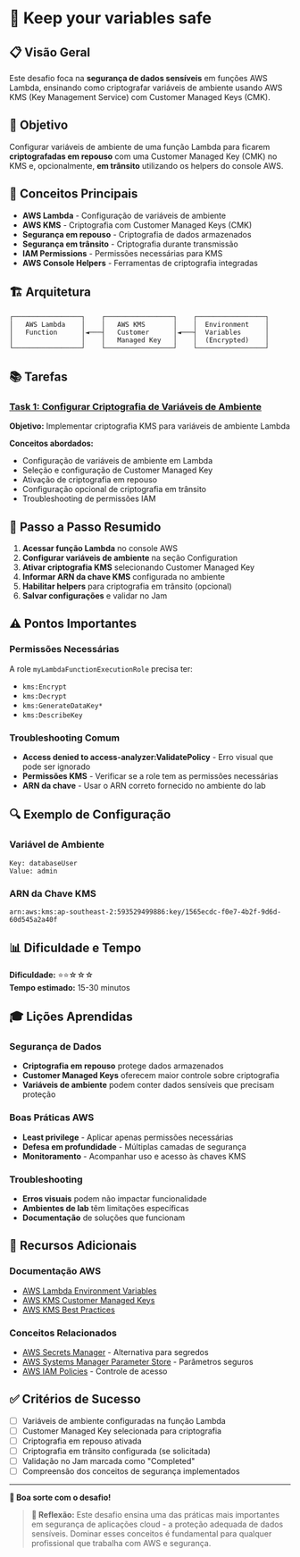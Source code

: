 # 🔐 Keep your variables safe

## 📋 Visão Geral

Este desafio foca na **segurança de dados sensíveis** em funções AWS Lambda, ensinando como criptografar variáveis de ambiente usando AWS KMS (Key Management Service) com Customer Managed Keys (CMK).

## 🎯 Objetivo

Configurar variáveis de ambiente de uma função Lambda para ficarem **criptografadas em repouso** com uma Customer Managed Key (CMK) no KMS e, opcionalmente, **em trânsito** utilizando os helpers do console AWS.

## 🔧 Conceitos Principais

- **AWS Lambda** - Configuração de variáveis de ambiente
- **AWS KMS** - Criptografia com Customer Managed Keys (CMK)
- **Segurança em repouso** - Criptografia de dados armazenados
- **Segurança em trânsito** - Criptografia durante transmissão
- **IAM Permissions** - Permissões necessárias para KMS
- **AWS Console Helpers** - Ferramentas de criptografia integradas

## 🏗️ Arquitetura

```
┌─────────────────┐    ┌─────────────────┐    ┌─────────────────┐
│   AWS Lambda    │    │   AWS KMS       │    │  Environment    │
│   Function      │◄───┤   Customer      │◄───┤  Variables      │
│                 │    │   Managed Key   │    │  (Encrypted)    │
└─────────────────┘    └─────────────────┘    └─────────────────┘
```

## 📚 Tarefas

### [Task 1: Configurar Criptografia de Variáveis de Ambiente](./task1.md)

**Objetivo:** Implementar criptografia KMS para variáveis de ambiente Lambda

**Conceitos abordados:**
- Configuração de variáveis de ambiente em Lambda
- Seleção e configuração de Customer Managed Key
- Ativação de criptografia em repouso
- Configuração opcional de criptografia em trânsito
- Troubleshooting de permissões IAM

## 🚀 Passo a Passo Resumido

1. **Acessar função Lambda** no console AWS
2. **Configurar variáveis de ambiente** na seção Configuration
3. **Ativar criptografia KMS** selecionando Customer Managed Key
4. **Informar ARN da chave KMS** configurada no ambiente
5. **Habilitar helpers** para criptografia em trânsito (opcional)
6. **Salvar configurações** e validar no Jam

## ⚠️ Pontos Importantes

### Permissões Necessárias
A role `myLambdaFunctionExecutionRole` precisa ter:
- `kms:Encrypt`
- `kms:Decrypt` 
- `kms:GenerateDataKey*`
- `kms:DescribeKey`

### Troubleshooting Comum
- **Access denied to access-analyzer:ValidatePolicy** - Erro visual que pode ser ignorado
- **Permissões KMS** - Verificar se a role tem as permissões necessárias
- **ARN da chave** - Usar o ARN correto fornecido no ambiente do lab

## 🔍 Exemplo de Configuração

### Variável de Ambiente
```
Key: databaseUser
Value: admin
```

### ARN da Chave KMS
```
arn:aws:kms:ap-southeast-2:593529499886:key/1565ecdc-f0e7-4b2f-9d6d-60d545a2a40f
```

## 📊 Dificuldade e Tempo

**Dificuldade:** ⭐⭐☆☆☆  
**Tempo estimado:** 15-30 minutos

## 🎓 Lições Aprendidas

### Segurança de Dados
- **Criptografia em repouso** protege dados armazenados
- **Customer Managed Keys** oferecem maior controle sobre criptografia
- **Variáveis de ambiente** podem conter dados sensíveis que precisam proteção

### Boas Práticas AWS
- **Least privilege** - Aplicar apenas permissões necessárias
- **Defesa em profundidade** - Múltiplas camadas de segurança
- **Monitoramento** - Acompanhar uso e acesso às chaves KMS

### Troubleshooting
- **Erros visuais** podem não impactar funcionalidade
- **Ambientes de lab** têm limitações específicas
- **Documentação** de soluções que funcionam

## 🔗 Recursos Adicionais

### Documentação AWS
- [AWS Lambda Environment Variables](https://docs.aws.amazon.com/lambda/latest/dg/configuration-envvars.html)
- [AWS KMS Customer Managed Keys](https://docs.aws.amazon.com/kms/latest/developerguide/concepts.html#master_keys)
- [AWS KMS Best Practices](https://docs.aws.amazon.com/kms/latest/developerguide/best-practices.html)

### Conceitos Relacionados
- [AWS Secrets Manager](https://aws.amazon.com/secrets-manager/) - Alternativa para segredos
- [AWS Systems Manager Parameter Store](https://aws.amazon.com/systems-manager/features/) - Parâmetros seguros
- [AWS IAM Policies](https://docs.aws.amazon.com/IAM/latest/UserGuide/access_policies.html) - Controle de acesso

## ✅ Critérios de Sucesso

- [ ] Variáveis de ambiente configuradas na função Lambda
- [ ] Customer Managed Key selecionada para criptografia
- [ ] Criptografia em repouso ativada
- [ ] Criptografia em trânsito configurada (se solicitada)
- [ ] Validação no Jam marcada como "Completed"
- [ ] Compreensão dos conceitos de segurança implementados

---

**🎉 Boa sorte com o desafio!**

> **💭 Reflexão:** Este desafio ensina uma das práticas mais importantes em segurança de aplicações cloud - a proteção adequada de dados sensíveis. Dominar esses conceitos é fundamental para qualquer profissional que trabalha com AWS e segurança.
